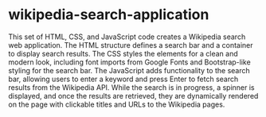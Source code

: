 # wikipedia-search-application
This set of HTML, CSS, and JavaScript code creates a Wikipedia search web application. The HTML structure defines a search bar and a container to display search results. The CSS styles the elements for a clean and modern look, including font imports from Google Fonts and Bootstrap-like styling for the search bar. The JavaScript adds functionality to the search bar, allowing users to enter a keyword and press Enter to fetch search results from the Wikipedia API. While the search is in progress, a spinner is displayed, and once the results are retrieved, they are dynamically rendered on the page with clickable titles and URLs to the Wikipedia pages.
